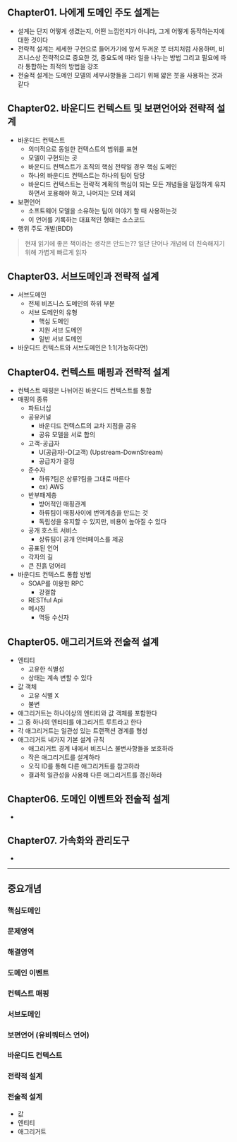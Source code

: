 ## Chapter01. 나에게 도메인 주도 설계는
- 설계는 단지 어떻게 생겼는지, 어떤 느낌인지가 아니라, 그게 어떻게 동작하는지에 대한 것이다
- 전략적 설계는 세세한 구현으로 들어가기에 앞서 두꺼운 붓 터치처럼 사용하며, 비즈니스상 전략적으로 중요한 것, 중요도에 따라 일을 나누는 방법 그리고 필요에 따라 통합하는 최적의 방법을 강조
- 전술적 설계는 도메인 모델의 세부사항들을 그리기 위해 얇은 붓을 사용하는 것과 같다

## Chapter02. 바운디드 컨텍스트 및 보편언어와 전략적 설계
- 바운디드 컨텍스트
    - 의미적으로 동일한 컨텍스트의 범위를 표현
    - 모델이 구현되는 곳
    - 바운디드 컨텍스트가 조직의 핵심 전략일 경우 핵심 도메인
    - 하나의 바운디드 컨텍스트는 하나의 팀이 담당
    - 바운디드 컨텍스트는 전략적 계획의 핵심이 되는 모든 개념들을 밀접하게 유지하면서 포용해야 하고, 나머지는 모데 제외
- 보편언어
    - 소프트웨어 모델을 소유하는 팀이 이야기 할 때 사용하는것
    - 이 언어를 기록하는 대표적인 형태는 소스코드
- 행위 주도 개발(BDD)

> 현재 읽기에 좋은 책이라는 생각은 안드는??
> 일단 단어나 개념에 더 친숙해지기 위해 가볍게 빠르게 읽자

## Chapter03. 서브도메인과 전략적 설계
- 서브도메인
    - 전체 비즈니스 도메인의 하위 부분
    - 서브 도메인의 유형
        - 핵심 도메인
        - 지원 서브 도메인
        - 일반 서브 도메인
- 바운디드 컨텍스트와 서브도메인은 1:1(가능하다면)

## Chapter04. 컨텍스트 매핑과 전략적 설계
- 컨텍스트 매핑은 나뉘어진 바운디드 컨텍스트를 통합 
- 매핑의 종류
    - 파트너십
    - 공유커널
        - 바운디드 컨텍스트의 교차 지점을 공유
        - 공유 모델을 서로 합의
    - 고객-공급자
        - U(공급자)-D(고객) (Upstream-DownStream)
        - 공급자가 결정
    - 준수자
        - 하류?팀은 상류?팀을 그대로 따른다
        - ex) AWS
    - 반부패계층
        - 방어적인 매핑관계
        - 하류팀이 매핑사이에 번역계층을 만드는 것
        - 독립성을 유지할 수 있지만, 비용이 높아질 수 있다
    - 공개 호스트 서비스
        - 상류팀이 공개 인터페이스를 제공
    - 공표된 언어
    - 각자의 길
    - 큰 진흙 덩어리
- 바운디드 컨텍스트 통합 방법
    - SOAP를 이용한 RPC
        - 강결합
    - RESTful Api
    - 메시징
        - 멱등 수신자

## Chapter05. 애그리거트와 전술적 설계
- 엔티티
    - 고유한 식별성
    - 상태는 계속 변할 수 있다
- 값 객체
    - 고유 식별 X
    - 불변
- 애그리거트는 하나이상의 엔티티와 값 객체를 포함한다
- 그 중 하나의 엔티티를 애그리거트 루트라고 한다
- 각 애그리거트는 일관성 있는 트랜잭션 경계를 형성 
- 애그리거트 네가지 기본 설계 규칙
    - 애그리거트 경계 내에서 비즈니스 불변사항들을 보호하라
    - 작은 애그리거트를 설계하라
    - 오직 ID를 통해 다른 애그리거트를 참고하라
    - 결과적 일관성을 사용해 다른 애그리거트를 갱신하라

## Chapter06. 도메인 이벤트와 전술적 설계
- 

## Chapter07. 가속화와 관리도구
- 

---

## 중요개념
### 핵심도메인
### 문제영역
### 해결영역
### 도메인 이벤트
### 컨텍스트 매핑
### 서브도메인
### 보편언어 (유비쿼터스 언어)
### 바운디드 컨텍스트
### 전략적 설계
### 전술적 설계
- 값
- 엔티티
- 애그리거트